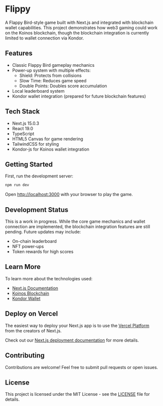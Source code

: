 # Flippy

A Flappy Bird-style game built with Next.js and integrated with blockchain wallet capabilities. This project demonstrates how web3 gaming could work on the Koinos blockchain, though the blockchain integration is currently limited to wallet connection via Kondor.

## Features

- Classic Flappy Bird gameplay mechanics
- Power-up system with multiple effects:
  - Shield: Protects from collisions
  - Slow Time: Reduces game speed
  - Double Points: Doubles score accumulation
- Local leaderboard system
- Kondor wallet integration (prepared for future blockchain features)

## Tech Stack

- Next.js 15.0.3
- React 19.0
- TypeScript
- HTML5 Canvas for game rendering
- TailwindCSS for styling
- Kondor-js for Koinos wallet integration

## Getting Started

First, run the development server:

```bash
npm run dev
```

Open [http://localhost:3000](http://localhost:3000) with your browser to play the game.

## Development Status

This is a work in progress. While the core game mechanics and wallet connection are implemented, the blockchain integration features are still pending. Future updates may include:

- On-chain leaderboard
- NFT power-ups
- Token rewards for high scores

## Learn More

To learn more about the technologies used:

- [Next.js Documentation](https://nextjs.org/docs)
- [Koinos Blockchain](https://koinos.io/)
- [Kondor Wallet](https://github.com/joticajulian/kondor)

## Deploy on Vercel

The easiest way to deploy your Next.js app is to use the [Vercel Platform](https://vercel.com/new?utm_medium=default-template&filter=next.js&utm_source=create-next-app&utm_campaign=create-next-app-readme) from the creators of Next.js.

Check out our [Next.js deployment documentation](https://nextjs.org/docs/app/building-your-application/deploying) for more details.

## Contributing

Contributions are welcome! Feel free to submit pull requests or open issues.

## License

This project is licensed under the MIT License - see the [LICENSE](LICENSE) file for details.
